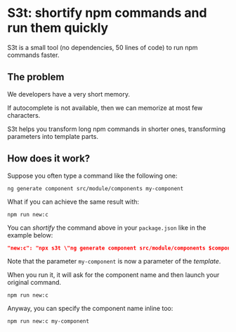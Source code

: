 # S3t: shortify npm commands and run them quickly

S3t is a small tool (no dependencies, 50 lines of code) to run npm commands faster.

## The problem

We developers have a very short memory.

If autocomplete is not available, then we can memorize at most few characters.

S3t helps you transform long npm commands in shorter ones, transforming parameters into template parts.

## How does it work?

Suppose you often type a command like the following one:

```
ng generate component src/module/components my-component
```

What if you can achieve the same result with:

```
npm run new:c  
```

You can _shortify_ the command above in your `package.json` like in the example below:

```json
"new:c": "npx s3t \"ng generate component src/module/components $component\" --"
```

Note that the parameter `my-component` is now a parameter of the _template_.

When you run it, it will ask for the component name and then launch your original command.

```
npm run new:c
```

Anyway, you can specify the component name inline too:

```
npm run new:c my-component
```
